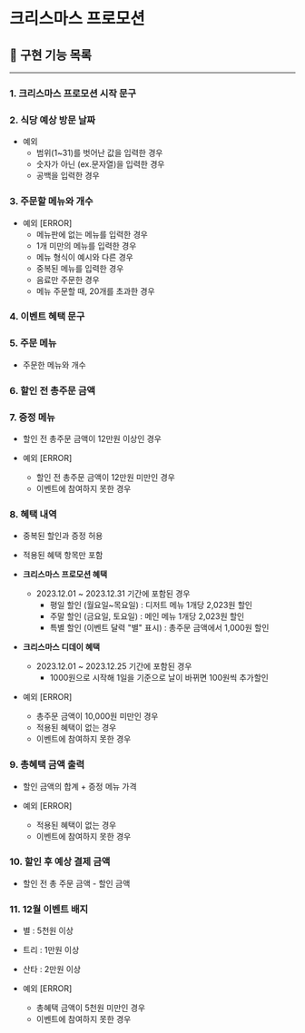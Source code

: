 # 크리스마스 프로모션

## 📍 구현 기능 목록

***

### **1. 크리스마스 프로모션 시작 문구**

### **2. 식당 예상 방문 날짜**

- 예외
  - 범위(1~31)를 벗어난 값을 입력한 경우
  - 숫자가 아닌 (ex.문자열)을 입력한 경우
  - 공백을 입력한 경우

### **3. 주문할 메뉴와 개수**

- 예외 [ERROR]
  - 메뉴판에 없는 메뉴를 입력한 경우
  - 1개 미만의 메뉴를 입력한 경우
  - 메뉴 형식이 예시와 다른 경우
  - 중복된 메뉴를 입력한 경우
  - 음료만 주문한 경우
  - 메뉴 주문할 때, 20개를 초과한 경우

### **4. 이벤트 혜택 문구**

### **5. 주문 메뉴**
- 주문한 메뉴와 개수

### **6. 할인 전 총주문 금액**

### **7. 증정 메뉴**
- 할인 전 총주문 금액이 12만원 이상인 경우


- 예외 [ERROR]
  - 할인 전 총주문 금액이 12만원 미만인 경우
  - 이벤트에 참여하지 못한 경우

### **8. 혜택 내역**
- 중복된 할인과 증정 허용
- 적용된 혜택 항목만 포함
- **크리스마스 프로모션 혜택**
  - 2023.12.01 ~ 2023.12.31 기간에 포함된 경우
    - 평일 할인 (월요일~목요일) : 디저트 메뉴 1개당 2,023원 할인
    - 주말 할인 (금요일, 토요일) : 메인 메뉴 1개당 2,023원 할인
    - 특별 할인 (이벤트 달력 "별" 표시) : 총주문 금액에서 1,000원 할인


- **크리스마스 디데이 혜택**
  - 2023.12.01 ~ 2023.12.25 기간에 포함된 경우
    - 1000원으로 시작해 1일을 기준으로 날이 바뀌면 100원씩 추가할인


- 예외 [ERROR]
  - 총주문 금액이 10,000원 미만인 경우
  - 적용된 혜택이 없는 경우
  - 이벤트에 참여하지 못한 경우

### **9. 총혜택 금액 출력**
- 할인 금액의 합계 + 증정 메뉴 가격


- 예외 [ERROR]
  - 적용된 혜택이 없는 경우
  - 이벤트에 참여하지 못한 경우

### **10. 할인 후 예상 결제 금액**
- 할인 전 총 주문 금액 - 할인 금액

### **11. 12월 이벤트 배지**
- 별 : 5천원 이상
- 트리 : 1만원 이상
- 산타 : 2만원 이상


- 예외 [ERROR]
  - 총혜택 금액이 5천원 미만인 경우
  - 이벤트에 참여하지 못한 경우
